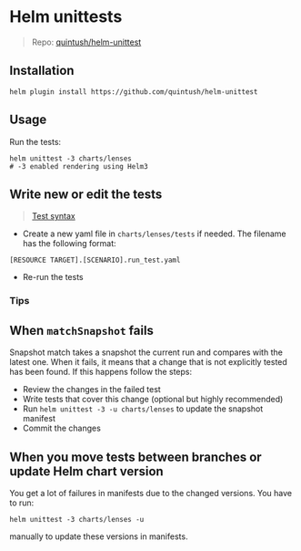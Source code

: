 # Helm unittests

> Repo: [quintush/helm-unittest](https://github.com/quintush/helm-unittest)

## Installation

```shell
helm plugin install https://github.com/quintush/helm-unittest
```

## Usage

Run the tests:

```shell
helm unittest -3 charts/lenses
# -3 enabled rendering using Helm3
```

## Write new or edit the tests

> [Test syntax](https://github.com/quintush/helm-unittest/blob/master/DOCUMENT.md)

- Create a new yaml file in `charts/lenses/tests` if needed. The filename has the following format:

```shell
[RESOURCE TARGET].[SCENARIO].run_test.yaml
```

- Re-run the tests

### Tips

## When `matchSnapshot` fails

Snapshot match takes a snapshot the current run and compares with the latest one. When it fails, it means that a change that is not explicitly tested has been found. If this happens follow the steps:

- Review the changes in the failed test
- Write tests that cover this change (optional but highly recommended)
- Run `helm unittest -3 -u charts/lenses` to update the snapshot manifest
- Commit the changes

## When you move tests between branches or update Helm chart version

You get a lot of failures in manifests due to the changed versions.
You have to run:

```
helm unittest -3 charts/lenses -u
```

manually to update these versions in manifests.
